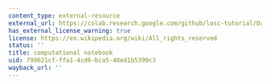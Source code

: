 ```yaml
---
content_type: external-resource
external_url: https://colab.research.google.com/github/losc-tutorial/Data_Guide/blob/master/Guide_Notebook.ipynb#scrollTo=xPpkYz4n8Aov
has_external_license_warning: true
license: https://en.wikipedia.org/wiki/All_rights_reserved
status: ''
title: computational notebook
uid: 799621cf-ffa1-4cd6-bca5-48ed1b5399c3
wayback_url: ''
---
```

